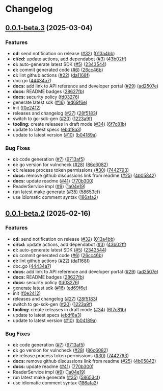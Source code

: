 # Changelog

## [0.0.1-beta.3](https://github.com/Fair-Bytes/sumup-go/compare/v0.0.1-beta.2...v0.0.1-beta.3) (2025-03-04)


### Features

* **cd:** send notification on release ([#32](https://github.com/Fair-Bytes/sumup-go/issues/32)) ([013a4bb](https://github.com/Fair-Bytes/sumup-go/commit/013a4bb967730579921e678044fa96fcc8ad48cf))
* **ci/cd:** update actions, add dependabot ([#3](https://github.com/Fair-Bytes/sumup-go/issues/3)) ([43b02ff](https://github.com/Fair-Bytes/sumup-go/commit/43b02ff3ba7641e81c2e3bbbf524a8b33b456525))
* **ci:** auto-generate latest SDK ([#5](https://github.com/Fair-Bytes/sumup-go/issues/5)) ([2343544](https://github.com/Fair-Bytes/sumup-go/commit/2343544a078da2e6511580048239191ecf008505))
* **ci:** commit generated code ([#6](https://github.com/Fair-Bytes/sumup-go/issues/6)) ([26cc46b](https://github.com/Fair-Bytes/sumup-go/commit/26cc46bd644cfd37d81b456ac9babfb680a52d22))
* **ci:** lint github actions ([#22](https://github.com/Fair-Bytes/sumup-go/issues/22)) ([da1168f](https://github.com/Fair-Bytes/sumup-go/commit/da1168f1f592af898e3de5ffa992d2e7999b5221))
* doc.go ([44434a7](https://github.com/Fair-Bytes/sumup-go/commit/44434a7cbf963022c5ddfe7eb85c66069eefb50e))
* **docs:** add link to API reference and developer portal ([#29](https://github.com/Fair-Bytes/sumup-go/issues/29)) ([ad2507e](https://github.com/Fair-Bytes/sumup-go/commit/ad2507e4036f058a95b344d268c2a63d9a9f1ecd))
* **docs:** README badges ([28627fb](https://github.com/Fair-Bytes/sumup-go/commit/28627fb8bebc3bfce09ec39b6b331331112aa18a))
* **docs:** security policy ([fd03276](https://github.com/Fair-Bytes/sumup-go/commit/fd032762888a0689722c1391f92f309d0185bcbf))
* generate latest sdk ([#16](https://github.com/Fair-Bytes/sumup-go/issues/16)) ([ed69f6e](https://github.com/Fair-Bytes/sumup-go/commit/ed69f6ef2e00afab86de8dd4ec6fd3ed16b889ab))
* init ([f0e2412](https://github.com/Fair-Bytes/sumup-go/commit/f0e2412f7876db07790b531a29f517f092cb33a1))
* releases and changelog ([#27](https://github.com/Fair-Bytes/sumup-go/issues/27)) ([28f5183](https://github.com/Fair-Bytes/sumup-go/commit/28f5183ad026a0241d75544a949e5d3ef7ad0500))
* switch to go-sdk-gen ([#20](https://github.com/Fair-Bytes/sumup-go/issues/20)) ([1223a9f](https://github.com/Fair-Bytes/sumup-go/commit/1223a9fdd60a3d73f7a064a832834809b0ea0227))
* **tooling:** create releases in draft mode ([#34](https://github.com/Fair-Bytes/sumup-go/issues/34)) ([6f7c81b](https://github.com/Fair-Bytes/sumup-go/commit/6f7c81bd0761cd5cb688cd202bef5c38150919f4))
* update to latest specs ([ebdf8a3](https://github.com/Fair-Bytes/sumup-go/commit/ebdf8a3ea0d9bb4bd8d471873b1ea1a39bc7e84f))
* update to latest version ([#10](https://github.com/Fair-Bytes/sumup-go/issues/10)) ([b04189a](https://github.com/Fair-Bytes/sumup-go/commit/b04189a251de09e12cb45213f3eb1dbcea81644c))


### Bug Fixes

* **ci:** code generation ([#7](https://github.com/Fair-Bytes/sumup-go/issues/7)) ([9713af5](https://github.com/Fair-Bytes/sumup-go/commit/9713af584585652d809177ef01711bad3e8d55dc))
* **ci:** go version for vulncheck ([#28](https://github.com/Fair-Bytes/sumup-go/issues/28)) ([86c6082](https://github.com/Fair-Bytes/sumup-go/commit/86c6082a8eaf2570834f139c33f1c82530229896))
* **ci:** release process token permissions ([#30](https://github.com/Fair-Bytes/sumup-go/issues/30)) ([7442793](https://github.com/Fair-Bytes/sumup-go/commit/744279379346c04d073fa3e61feeb8be46144e87))
* **docs:** remove github discussions link from readme ([#25](https://github.com/Fair-Bytes/sumup-go/issues/25)) ([4b05842](https://github.com/Fair-Bytes/sumup-go/commit/4b05842b0167c9809b89610359b4030d52756df8))
* **docs:** update readme ([#41](https://github.com/Fair-Bytes/sumup-go/issues/41)) ([770b300](https://github.com/Fair-Bytes/sumup-go/commit/770b300ca4841c6fe364f0c44b49f9b3d78457da))
* ReaderService impl ([#9](https://github.com/Fair-Bytes/sumup-go/issues/9)) ([1a04e19](https://github.com/Fair-Bytes/sumup-go/commit/1a04e1972645f52dd56e5fe6b9742881e7f83604))
* run latest make generate ([#35](https://github.com/Fair-Bytes/sumup-go/issues/35)) ([58653cf](https://github.com/Fair-Bytes/sumup-go/commit/58653cf2e531f12ea8452e4dd8ffc215169f8af1))
* use idiomatic comment syntax ([186afa2](https://github.com/Fair-Bytes/sumup-go/commit/186afa25127a1b7154c9f9d51c7bcd7d42746823))

## [0.0.1-beta.2](https://github.com/sumup/sumup-go/compare/v0.0.1-beta.1...v0.0.1-beta.2) (2025-02-16)


### Features

* **cd:** send notification on release ([#32](https://github.com/sumup/sumup-go/issues/32)) ([013a4bb](https://github.com/sumup/sumup-go/commit/013a4bb967730579921e678044fa96fcc8ad48cf))
* **ci/cd:** update actions, add dependabot ([#3](https://github.com/sumup/sumup-go/issues/3)) ([43b02ff](https://github.com/sumup/sumup-go/commit/43b02ff3ba7641e81c2e3bbbf524a8b33b456525))
* **ci:** auto-generate latest SDK ([#5](https://github.com/sumup/sumup-go/issues/5)) ([2343544](https://github.com/sumup/sumup-go/commit/2343544a078da2e6511580048239191ecf008505))
* **ci:** commit generated code ([#6](https://github.com/sumup/sumup-go/issues/6)) ([26cc46b](https://github.com/sumup/sumup-go/commit/26cc46bd644cfd37d81b456ac9babfb680a52d22))
* **ci:** lint github actions ([#22](https://github.com/sumup/sumup-go/issues/22)) ([da1168f](https://github.com/sumup/sumup-go/commit/da1168f1f592af898e3de5ffa992d2e7999b5221))
* doc.go ([44434a7](https://github.com/sumup/sumup-go/commit/44434a7cbf963022c5ddfe7eb85c66069eefb50e))
* **docs:** add link to API reference and developer portal ([#29](https://github.com/sumup/sumup-go/issues/29)) ([ad2507e](https://github.com/sumup/sumup-go/commit/ad2507e4036f058a95b344d268c2a63d9a9f1ecd))
* **docs:** README badges ([28627fb](https://github.com/sumup/sumup-go/commit/28627fb8bebc3bfce09ec39b6b331331112aa18a))
* **docs:** security policy ([fd03276](https://github.com/sumup/sumup-go/commit/fd032762888a0689722c1391f92f309d0185bcbf))
* generate latest sdk ([#16](https://github.com/sumup/sumup-go/issues/16)) ([ed69f6e](https://github.com/sumup/sumup-go/commit/ed69f6ef2e00afab86de8dd4ec6fd3ed16b889ab))
* init ([f0e2412](https://github.com/sumup/sumup-go/commit/f0e2412f7876db07790b531a29f517f092cb33a1))
* releases and changelog ([#27](https://github.com/sumup/sumup-go/issues/27)) ([28f5183](https://github.com/sumup/sumup-go/commit/28f5183ad026a0241d75544a949e5d3ef7ad0500))
* switch to go-sdk-gen ([#20](https://github.com/sumup/sumup-go/issues/20)) ([1223a9f](https://github.com/sumup/sumup-go/commit/1223a9fdd60a3d73f7a064a832834809b0ea0227))
* **tooling:** create releases in draft mode ([#34](https://github.com/sumup/sumup-go/issues/34)) ([6f7c81b](https://github.com/sumup/sumup-go/commit/6f7c81bd0761cd5cb688cd202bef5c38150919f4))
* update to latest specs ([ebdf8a3](https://github.com/sumup/sumup-go/commit/ebdf8a3ea0d9bb4bd8d471873b1ea1a39bc7e84f))
* update to latest version ([#10](https://github.com/sumup/sumup-go/issues/10)) ([b04189a](https://github.com/sumup/sumup-go/commit/b04189a251de09e12cb45213f3eb1dbcea81644c))


### Bug Fixes

* **ci:** code generation ([#7](https://github.com/sumup/sumup-go/issues/7)) ([9713af5](https://github.com/sumup/sumup-go/commit/9713af584585652d809177ef01711bad3e8d55dc))
* **ci:** go version for vulncheck ([#28](https://github.com/sumup/sumup-go/issues/28)) ([86c6082](https://github.com/sumup/sumup-go/commit/86c6082a8eaf2570834f139c33f1c82530229896))
* **ci:** release process token permissions ([#30](https://github.com/sumup/sumup-go/issues/30)) ([7442793](https://github.com/sumup/sumup-go/commit/744279379346c04d073fa3e61feeb8be46144e87))
* **docs:** remove github discussions link from readme ([#25](https://github.com/sumup/sumup-go/issues/25)) ([4b05842](https://github.com/sumup/sumup-go/commit/4b05842b0167c9809b89610359b4030d52756df8))
* **docs:** update readme ([#41](https://github.com/sumup/sumup-go/issues/41)) ([770b300](https://github.com/sumup/sumup-go/commit/770b300ca4841c6fe364f0c44b49f9b3d78457da))
* ReaderService impl ([#9](https://github.com/sumup/sumup-go/issues/9)) ([1a04e19](https://github.com/sumup/sumup-go/commit/1a04e1972645f52dd56e5fe6b9742881e7f83604))
* run latest make generate ([#35](https://github.com/sumup/sumup-go/issues/35)) ([58653cf](https://github.com/sumup/sumup-go/commit/58653cf2e531f12ea8452e4dd8ffc215169f8af1))
* use idiomatic comment syntax ([186afa2](https://github.com/sumup/sumup-go/commit/186afa25127a1b7154c9f9d51c7bcd7d42746823))
